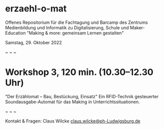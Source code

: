 # erzaehl-o-mat
Offenes Repositorium 
für die Fachtagung und Barcamp des Zentrums Medienbildung und Informatik zu Digitalisierung, Schule und Maker-Education
"Making & more: gemeinsam Lernen gestalten"

Samstag, 29. Oktober 2022

~  ~  ~  

# Workshop 3, 120 min. (10.30–12.30 Uhr)
"Der Erzählomat – Bau, Bestückung, Einsatz"
Ein RFID-Technik gesteuerter Soundausgabe-Automat für das Making in Unterrichtssituationen.

~  ~  ~  

Kontakt & Fragen:
Claus Wilcke
claus.wilcke@ph-Ludwigsburg.de

